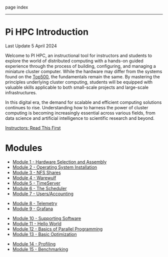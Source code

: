 page
index


---

# Pi HPC Introduction

<span class="small">Last Update 5 April 2024</span>

Welcome to PI HPC, an instructional tool for instructors and students to explore the world of distributed computing with a hands-on guided experience through the process of building, configuring, and managing a miniature cluster computer. While the hardware may differ from the systems found on the [Top500](https://top500.org), the fundamentals remain the same. By mastering the principles underlying cluster computing, students will be equipped with valuable skills applicable to both small-scale projects and large-scale infrastructures.

In this digital era, the demand for scalable and efficient computing solutions continues to rise. Understanding how to harness the power of cluster computing is becoming increasingly essential across various fields, from data science and artificial intelligence to scientific research and beyond.

[Instructors: Read This First](instructors)

# Modules

<!-- wk 1: -->
- [Module 1 - Hardware Selection and Assembly](modules/hardware-selection.md)    <!--john needs to do this-->
- [Module 2 - Operating System Installation](modules/os-install.md)
- [Module 3 - NFS Shares](modules/nfs.md)
    <!-- Tess needs to update chrony.md w/ the results of learning the pi5 -->
- [Module 4 - Warewulf]()
- [Module 5 - TimeServer](modules/chrony.md)
- [Module 6 - The Scheduler](modules/slurm.md)
- [Module 7 - Users/Accounting](modules/accounting.md)
<!-- end wk 1 -->
<!-- wk 2: -->
- [Module 8 - Telemetry]()
- [Module 9 - Grafana]()
<!-- end wk 2 -->
<!-- wk 3: -->
- [Module 10 - Supporting Software](modules/supporting-software.md)
- [Module 11 - Hello World](modules/hello-world.md)
- [Module 12 - Basics of Parallel Programming]()    <!--john-->
- [Module 13 - Basic Optimization]()
<!-- end wk 3 -->
<!-- wk 4: -->
- [Module 14 - Profiling]()
- [Module 15 - Benchmarking]()                      <!--tess or drew-->
<!-- end wk 4 -->


<!-- not rn 
<!-- - [Module 11 - Parallel Storage (Optional)](module-11) -->
<!-- - Module 12 - GPU Compute (Optional)            plans need to be finalized for this -->
<!-- - Module 14 - Challenges                        also john -->
